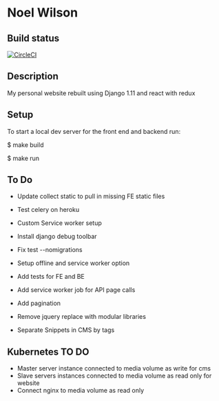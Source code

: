 Noel Wilson
===============================================================================

## Build status

[![CircleCI](https://circleci.com/gh/jwnwilson/django_react_redux_webapp.svg?style=svg)](https://circleci.com/gh/jwnwilson/django_react_redux_webapp)

## Description

My personal website rebuilt using Django 1.11 and react with redux


## Setup

To start a local dev server for the front end and backend run:

$  make build

$  make run

## To Do

- Update collect static to pull in missing FE static files
- Test celery on heroku
- Custom Service worker setup
- Install django debug toolbar
- Fix test --nomigrations 
- Setup offline and service worker option
- Add tests for FE and BE
- Add service worker job for API page calls
- Add pagination
- Remove jquery replace with modular libraries

- Separate Snippets in CMS by tags

## Kubernetes TO DO

- Master server instance connected to media volume as write for cms
- Slave servers instances connected to media volume as read only for website
- Connect nginx to media volume as read only

